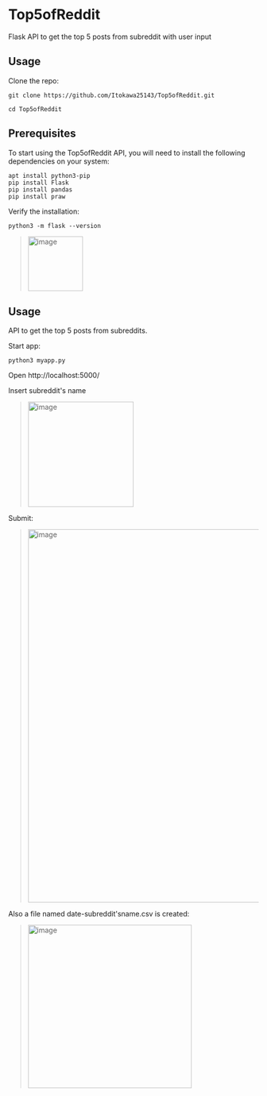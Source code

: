 # Top5ofReddit
Flask API to get the top 5 posts from subreddit with user input

## Usage

Clone the repo: 

```
git clone https://github.com/Itokawa25143/Top5ofReddit.git

cd Top5ofReddit 
```

## Prerequisites

To start using the Top5ofReddit API, you will need to install the following dependencies on your system: 
```
apt install python3-pip
pip install Flask
pip install pandas
pip install praw
```
Verify the installation: 
```
python3 -m flask --version
```
> <img width="110" alt="image" src="https://user-images.githubusercontent.com/27806574/163237084-863738cf-a4a4-4a01-a345-f04e1de496f8.png">


## Usage
API to get the top 5 posts from subreddits.

Start app:
```
python3 myapp.py
```

Open http://localhost:5000/

Insert subreddit's name

> <img width="212" alt="image" src="https://user-images.githubusercontent.com/27806574/163234029-78ca111a-b849-4402-9e32-196f1270a244.png">


Submit:

> <img width="752" alt="image" src="https://user-images.githubusercontent.com/27806574/163234083-547ccfe3-cc90-42cc-b900-1bdc9776c169.png">


Also a file named date-subreddit'sname.csv is created:

> <img width="329" alt="image" src="https://user-images.githubusercontent.com/27806574/163235501-cd4b4c8e-5113-45e1-b39c-e0aa5c66e095.png">




